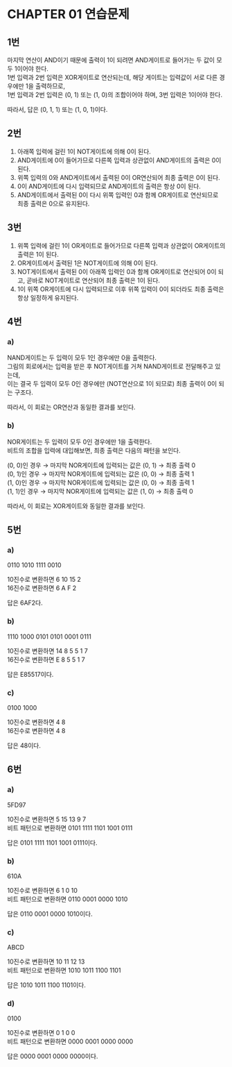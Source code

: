 # CHAPTER 01 연습문제

## 1번
마지막 연산이 AND이기 때문에 출력이 1이 되려면 AND게이트로 들어가는 두 값이 모두 1이어야 한다.  
1번 입력과 2번 입력은 XOR게이트로 연산되는데, 해당 게이트는 입력값이 서로 다른 경우에만 1을 출력하므로,  
1번 입력과 2번 입력은 (0, 1) 또는 (1, 0)의 조합이어야 하며, 3번 입력은 1이어야 한다.  

따라서, 답은 (0, 1, 1) 또는 (1, 0, 1)이다.

## 2번

1. 아래쪽 입력에 걸린 1이 NOT게이트에 의해 0이 된다.
2. AND게이트에 0이 들어가므로 다른쪽 입력과 상관없이 AND게이트의 출력은 0이 된다.
3. 위쪽 입력의 0와 AND게이트에서 출력된 0이 OR연산되어 최종 출력은 0이 된다.
4. 0이 AND게이트에 다시 입력되므로 AND게이트의 출력은 항상 0이 된다.
5. AND게이트에서 출력된 0이 다시 위쪽 입력인 0과 함께 OR게이트로 연산되므로 최종 출력은 0으로 유지된다. 

## 3번

1. 위쪽 입력에 걸린 1이 OR게이트로 들어가므로 다른쪽 입력과 상관없이 OR게이트의 출력은 1이 된다.
2. OR게이트에서 출력된 1은 NOT게이트에 의해 0이 된다.
3. NOT게이트에서 출력된 0이 아래쪽 입력인 0과 함께 OR게이트로 연산되어 0이 되고, 곧바로 NOT게이트로 연산되어 최종 출력은 1이 된다.
4. 1이 위쪽 OR게이트에 다시 입력되므로 이후 위쪽 입력이 0이 되더라도 최종 출력은 항상 일정하게 유지된다. 

## 4번

### a)

NAND게이트는 두 입력이 모두 1인 경우에만 0을 출력한다.  
그림의 회로에서는 입력을 받은 후 NOT게이트를 거쳐 NAND게이트로 전달해주고 있는데,  
이는 결국 두 입력이 모두 0인 경우에만 (NOT연산으로 1이 되므로) 최종 출력이 0이 되는 구조다.  

따라서, 이 회로는 OR연산과 동일한 결과를 보인다.

### b)

NOR게이트는 두 입력이 모두 0인 경우에만 1을 출력한다.  
비트의 조합을 입력에 대입해보면, 최종 출력은 다음의 패턴을 보인다.  

(0, 0)인 경우 → 마지막 NOR게이트에 입력되는 값은 (0, 1) → 최종 출력 0  
(0, 1)인 경우 → 마지막 NOR게이트에 입력되는 값은 (0, 0) → 최종 출력 1   
(1, 0)인 경우 → 마지막 NOR게이트에 입력되는 값은 (0, 0) → 최종 출력 1   
(1, 1)인 경우 → 마지막 NOR게이트에 입력되는 값은 (1, 0) → 최종 출력 0   

따라서, 이 회로는 XOR게이트와 동일한 결과를 보인다.

## 5번

### a)

0110 1010 1111 0010  

10진수로 변환하면 6 10 15 2  
16진수로 변환하면 6 A F 2  

답은 6AF2다.

### b)

1110 1000 0101 0101 0001 0111

10진수로 변환하면 14 8 5 5 1 7  
16진수로 변환하면 E 8 5 5 1 7

답은 E85517이다.

### c)

0100 1000

10진수로 변환하면 4 8   
16진수로 변환하면 4 8

답은 48이다.

## 6번

### a)

5FD97

10진수로 변환하면 5 15 13 9 7    
비트 패턴으로 변환하면 0101 1111 1101 1001 0111    

답은 0101 1111 1101 1001 0111이다.

### b)

610A

10진수로 변환하면 6 1 0 10    
비트 패턴으로 변환하면 0110 0001 0000 1010  

답은 0110 0001 0000 1010이다.

### c)

ABCD

10진수로 변환하면 10 11 12 13   
비트 패턴으로 변환하면 1010 1011 1100 1101  

답은 1010 1011 1100 1101이다.

### d)

0100

10진수로 변환하면 0 1 0 0   
비트 패턴으로 변환하면 0000 0001 0000 0000

답은 0000 0001 0000 0000이다.
